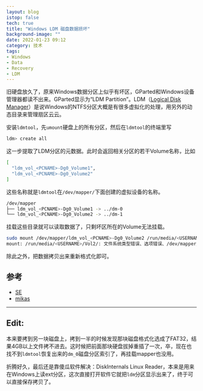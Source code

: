 ```yaml
---
layout: blog
istop: false
tech: true
title: "Windows LDM 磁盘数据损坏"
background-image: ""
date: 2022-01-23 09:12
category: 技术
tags:
- Windows
- Data
- Recovery
- LDM
---
```




旧硬盘放久了，原来Windows数据分区上似乎有坏区，GParted和Windows设备管理器都读不出来。GParted显示为“LDM Partition”。LDM（[Logical Disk Manager](https://www.ntfs.com/ldm.htm)）是说Windows的NTFS分区大概是有很多虚拟化的处理，用另外的动态目录来管理扇区云云。

安装`ldmtool`，先`umount`硬盘上的所有分区，然后在`ldmtool`的终端里写

```bash
ldm> create all
```

这一步提取了LDM分区的元数据。此时会返回相关分区的若干Volume名称，比如

```bash
[
  "ldm_vol_<PCNAME>-Dg0_Volume1",
  "ldm_vol_<PCNAME>-Dg0_Volume2"
]
```

这些名称就是`ldmtool`在`/dev/mapper/`下面创建的虚拟设备的名称。

```bash
/dev/mapper
├── ldm_vol_<PCNAME>-Dg0_Volume1 -> ../dm-0
└── ldm_vol_<PCNAME>-Dg0_Volume2 -> ../dm-1
```

挂载这些目录就可以读取数据了，只剩坏区所在的Volume无法挂载。

```bash
sudo mount /dev/mapper/ldm_vol_<PCNAME>-Dg0_Volume2 /run/media/<USERNAME>/Vol2/
mount: /run/media/<USERNAME>/Vol2/: 文件系统类型错误、选项错误、/dev/mapper/ldm_vol_<PCNAME>-Dg0_Volume2 上有坏超级块、缺少代码页或帮助程序或其他错误.
```

除此之外，把数据拷贝出来重新格式化即可。

## 参考

- [SE](https://unix.stackexchange.com/questions/241499/how-do-i-handle-linux-raid0-and-windows-striped-dynamic-volumes-on-the-same-set)
- [mikas](https://michael-prokop.at/blog/2013/02/18/ldmtool-accessing-microsoft-windows-dynamic-disks-from-linux/)

----

## Edit:

本来要拷到另一块磁盘上，拷到一半的时候发现那块磁盘格式化选成了FAT32，结果4GB以上文件拷不进去。这时候把前面那块硬盘拔掉重插了一次，卒，现在也找不到`ldmtool`恢复出来的`dm_0`磁盘分区索引了，再挂载mapper也没用。

折腾好久，最后还是靠傻瓜软件解决：DiskInternals Linux Reader，本来是用来在Windows上读ext分区，这次直接打开软件它就把`ldm`分区显示出来了，终于可以直接保存拷贝了。
